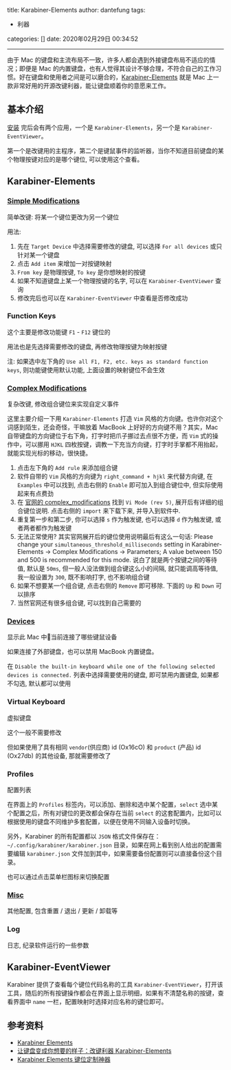 title: Karabiner-Elements
author: dantefung
tags:
 - 利器

categories: []
date: 2020年02月29日 00:34:52

----

由于 Mac 的键盘和主流布局不一致，许多人都会遇到外接键盘布局不适应的情况；即便是 Mac 的内置键盘，也有人觉得其设计不够合理，不符合自己的工作习惯。好在键盘和使用者之间是可以磨合的，[Karabiner-Elements](https://pqrs.org/osx/karabiner/) 就是 Mac 上一款非常好用的开源改键利器，能让键盘顺着你的意愿来工作。

基本介绍
----

[安装](https://pqrs.org/osx/karabiner/document.html#usage) 完后会有两个应用，一个是 `Karabiner-Elements`，另一个是 `Karabiner-EventViewer`。

第一个是改键用的主程序，第二个是键鼠事件的监听器，当你不知道目前键盘的某个物理按键对应的是哪个键位, 可以使用这个查看。

Karabiner-Elements
------------------

### [Simple Modifications](https://pqrs.org/osx/karabiner/document.html#configuration-simple-modifications)

简单改键: 将某一个键位更改为另一个键位

用法:

1.  先在 `Target Device` 中选择需要修改的键盘, 可以选择 `For all devices` 或只针对某一个键盘
2.  点击 `Add item` 来增加一对按键映射
3.  `From key` 是物理按键, `To key` 是你想映射的按键
4.  如果不知道键盘上某一个物理按键的名字, 可以在 `Karabiner-EventViewer` 查询
5.  修改完后也可以在 `Karabiner-EventViewer` 中查看是否修改成功

### Function Keys

这个主要是修改功能键 `F1` - `F12` 键位的

用法也是先选择需要修改的键盘, 再修改物理按键为映射按键

注: 如果选中左下角的 `Use all F1, F2, etc. keys as standard function keys`, 则功能键使用默认功能, 上面设置的映射键位不会生效

### [Complex Modifications](https://pqrs.org/osx/karabiner/document.html#configuration-complex-modifications)

复杂改键, 修改组合键位来实现自定义事件

这里主要介绍一下用 `Karabiner-Elements` 打造 `Vim` 风格的方向键。也许你对这个词感到陌生，还会奇怪，干嘛放着 MacBook 上好好的方向键不用？其实，Mac 自带键盘的方向键位于右下角，打字时把爪子挪过去点很不方便，而 `Vim` 式的操作中，可以挪用 `HJKL` 四枚按键，调教一下充当方向键，打字时手掌都不用抬起，就能实现光标的移动，很快捷。

1.  点击左下角的 `Add rule` 来添加组合键
2.  软件自带的 `Vim` 风格的方向键为 `right_command + hjkl` 来代替方向键, 在 `Examples` 中可以找到, 点击右侧的 `Enable` 即可加入到组合键位中, 但实际使用起来有点费劲
3.  在 [官网的 complex_modifications](https://pqrs.org/osx/karabiner/complex_modifications/#emulation-modes) 找到 `Vi Mode (rev 5)`, 展开后有详细的组合键位说明. 点击右侧的 `import` 来下载下来, 并导入到软件中.
4.  重复第一步和第二步, 你可以选择 `s` 作为触发键, 也可以选择 `d` 作为触发键, 或者两者都作为触发键
5.  无法正常使用? 其实官网展开后的键位使用说明最后有这么一句话: Please change your `simultaneous_threshold_milliseconds` setting in Karabiner-Elements → Complex Modifications → Parameters; A value between 150 and 500 is recommended for this mode. 说白了就是两个按键之间的等待值, 默认是 `50ms`, 但一般人没法做到组合键这么小的间隔, 就只能调高等待值, 我一般设置为 `300`, 既不影响打字, 也不影响组合键
6.  如果不想要某一个组合键, 点击右侧的 `Remove` 即可移除. 下面的 `Up` 和 `Down` 可以排序
7.  当然官网还有很多组合键, 可以找到自己需要的

### [Devices](https://pqrs.org/osx/karabiner/document.html#configuration-devices)

显示此 Mac 中当前连接了哪些键鼠设备

如果连接了外部键盘，也可以禁用 MacBook 内置键盘。

在 `Disable the built-in keyboard while one of the following selected devices is connected.` 列表中选择需要使用的键盘, 即可禁用内置键盘, 如果都不勾选, 默认都可以使用

### Virtual Keyboard

虚拟键盘

这个一般不需要修改

但如果使用了具有相同 `vendor`(供应商) id (Ox16cO) 和 `product` (产品) id (Ox27db) 的其他设备, 那就需要修改了

### Profiles

配置列表

在界面上的 `Profiles` 标签内，可以添加、删除和选中某个配置，`select` 选中某个配置之后，所有对键位的更改都会保存在当前 `select` 的这套配置内，比如可以根据使用的键盘不同维护多套配置，以便在使用不同输入设备时切换。

另外，Karabiner 的所有配置都以 `JSON` 格式文件保存在：`~/.config/karabiner/karabiner.json` 目录，如果在网上看到别人给出的配置需要编辑 `karabiner.json` 文件加到其中，如果需要备份配置则可以直接备份这个目录。

也可以通过点击菜单栏图标来切换配置

### [Misc](https://pqrs.org/osx/karabiner/document.html#quit)

其他配置, 包含重置 / 退出 / 更新 / 卸载等

### Log

日志, 纪录软件运行的一些参数

Karabiner-EventViewer
---------------------

Karabiner 提供了查看每个键位代码名称的工具 `Karabiner-EventViewer`，打开该工具，随后的所有按键操作都会在界面上显示明细，如果有不清楚名称的按键，查看界面中 `name` 一栏，配置映射时选择对应名称的键位即可。

参考资料
----

-   [Karabiner Elements](https://pqrs.org/osx/karabiner/document.html)
-   [让键盘变成你想要的样子：改键利器 Karabiner-Elements](https://sspai.com/post/42921s)
-   [Karabiner Elements 键位定制神器](https://www.jianshu.com/p/47d5de7f12bc)